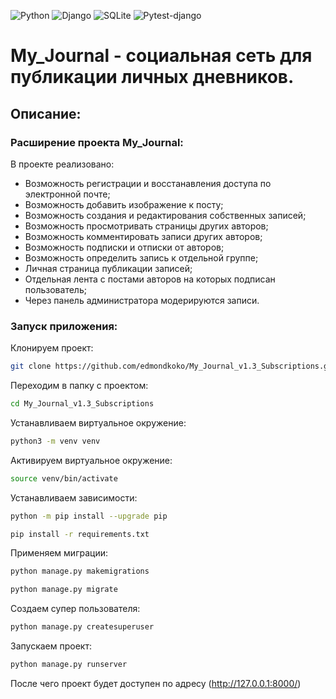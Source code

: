 ![Python](https://img.shields.io/badge/Python-3.10-blue?style=for-the-badge&logo=python&logoColor=yellow)
![Django](https://img.shields.io/badge/Django-2.2.6-red?style=for-the-badge&logo=django&logoColor=blue)
![SQLite](https://img.shields.io/badge/SQLite-grey?style=for-the-badge&logo=postgresql&logoColor=yellow)
![Pytest-django](https://img.shields.io/badge/pytest-django==3.8.0-orange?style=for-the-badge&logo=nginx&logoColor=green)


# My_Journal - социальная сеть для публикации личных дневников. 

## Описание:
### Расширение проекта My_Journal:

В проекте реализовано:
- Возможность регистрации и восстанавления доступа по электронной почте;
- Возможность добавить изображение к посту;
- Возможность создания и редактирования собственных записей;
- Возможность просмотривать страницы других авторов;
- Возможность комментировать записи других авторов;
- Возможность подписки и отписки от авторов;
- Возможность определить запись к отдельной группе;
- Личная страница публикации записей;
- Отдельная лента с постами авторов на которых подписан пользователь;
- Через панель администратора модерируются записи.

### Запуск приложения:

Клонируем проект:

```bash
git clone https://github.com/edmondkoko/My_Journal_v1.3_Subscriptions.git
```

Переходим в папку с проектом:

```bash
cd My_Journal_v1.3_Subscriptions
```

Устанавливаем виртуальное окружение:

```bash
python3 -m venv venv
```

Активируем виртуальное окружение:

```bash
source venv/bin/activate
```

Устанавливаем зависимости:

```bash
python -m pip install --upgrade pip
```
```bash
pip install -r requirements.txt
```

Применяем миграции:

```bash
python manage.py makemigrations
```
```bash
python manage.py migrate
```

Создаем супер пользователя:

```bash
python manage.py createsuperuser
```

Запускаем проект:

```bash
python manage.py runserver
```

После чего проект будет доступен по адресу (http://127.0.0.1:8000/)

